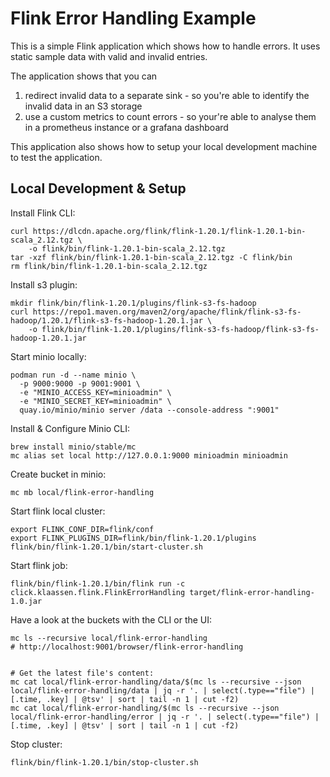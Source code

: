 # Flink Error Handling Example

This is a simple Flink application which shows how to handle errors. 
It uses static sample data with valid and invalid entries. 

The application shows that you can 
1. redirect invalid data to a separate sink - so you're able to identify the invalid data in an S3 storage
1. use a custom metrics to count errors - so your're able to analyse them in a prometheus instance or a grafana dashboard

This application also shows how to setup your local development machine to test the application. 

## Local Development & Setup

Install Flink CLI: 
```
curl https://dlcdn.apache.org/flink/flink-1.20.1/flink-1.20.1-bin-scala_2.12.tgz \
    -o flink/bin/flink-1.20.1-bin-scala_2.12.tgz
tar -xzf flink/bin/flink-1.20.1-bin-scala_2.12.tgz -C flink/bin
rm flink/bin/flink-1.20.1-bin-scala_2.12.tgz
```

Install s3 plugin: 
```
mkdir flink/bin/flink-1.20.1/plugins/flink-s3-fs-hadoop
curl https://repo1.maven.org/maven2/org/apache/flink/flink-s3-fs-hadoop/1.20.1/flink-s3-fs-hadoop-1.20.1.jar \
    -o flink/bin/flink-1.20.1/plugins/flink-s3-fs-hadoop/flink-s3-fs-hadoop-1.20.1.jar
```

Start minio locally:
```
podman run -d --name minio \
  -p 9000:9000 -p 9001:9001 \
  -e "MINIO_ACCESS_KEY=minioadmin" \
  -e "MINIO_SECRET_KEY=minioadmin" \
  quay.io/minio/minio server /data --console-address ":9001"
```

Install & Configure Minio CLI: 
```
brew install minio/stable/mc
mc alias set local http://127.0.0.1:9000 minioadmin minioadmin
```

Create bucket in minio:
```
mc mb local/flink-error-handling
```

Start flink local cluster: 
```
export FLINK_CONF_DIR=flink/conf
export FLINK_PLUGINS_DIR=flink/bin/flink-1.20.1/plugins
flink/bin/flink-1.20.1/bin/start-cluster.sh
```

Start flink job:
```
flink/bin/flink-1.20.1/bin/flink run -c click.klaassen.flink.FlinkErrorHandling target/flink-error-handling-1.0.jar
```

Have a look at the buckets with the CLI or the UI: 
```
mc ls --recursive local/flink-error-handling
# http://localhost:9001/browser/flink-error-handling


# Get the latest file's content: 
mc cat local/flink-error-handling/data/$(mc ls --recursive --json local/flink-error-handling/data | jq -r '. | select(.type=="file") | [.time, .key] | @tsv' | sort | tail -n 1 | cut -f2)
mc cat local/flink-error-handling/$(mc ls --recursive --json local/flink-error-handling/error | jq -r '. | select(.type=="file") | [.time, .key] | @tsv' | sort | tail -n 1 | cut -f2)
```

Stop cluster:
```
flink/bin/flink-1.20.1/bin/stop-cluster.sh
```
